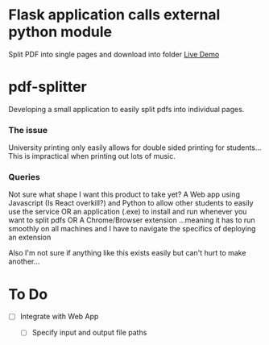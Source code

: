 # Flask application calls external python module
Split PDF into single pages and download into folder
[ Live Demo ](https://github.com/AlexWardill/PDF-Splitter)

# pdf-splitter
Developing a small application to easily split pdfs into individual pages.

### The issue
University printing only easily allows for double sided printing for students...
This is impractical when printing out lots of music.

### Queries
Not sure what shape I want this product to take yet?
A Web app using Javascript (Is React overkill?) and Python to allow other students to easily use the service
OR
an application (.exe) to install and run whenever you want to split pdfs
OR
A Chrome/Browser extension
...meaning it has to run smoothly on all machines and I have to navigate the specifics of deploying an extension

Also I'm not sure if anything like this exists easily but can't hurt to make another...


# To Do
- [ ] Integrate with Web App
  - [ ]  Specify input and output file paths

